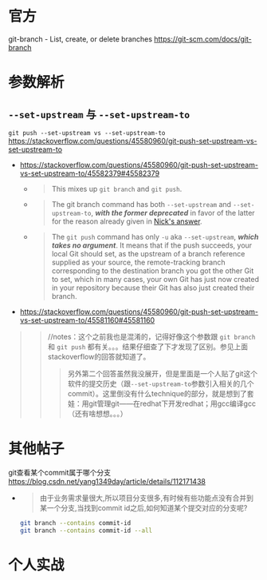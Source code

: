 
# 官方

git-branch - List, create, or delete branches https://git-scm.com/docs/git-branch

# 参数解析

## `--set-upstream` 与 `--set-upstream-to`

`git push --set-upstream vs --set-upstream-to` https://stackoverflow.com/questions/45580960/git-push-set-upstream-vs-set-upstream-to
- https://stackoverflow.com/questions/45580960/git-push-set-upstream-vs-set-upstream-to/45582379#45582379
  * > This mixes up `git branch` and `git push`.
  * > The git branch command has both `--set-upstream` and `--set-upstream-to`, ***with the former deprecated*** in favor of the latter for the reason already given in [Nick's answer](https://stackoverflow.com/questions/45580960/git-push-set-upstream-vs-set-upstream-to/45581160#45581160).
  * > The `git push` command has only `-u` aka `--set-upstream`, ***which takes no argument***. It means that if the push succeeds, your local Git should set, as the upstream of a branch reference supplied as your source, the remote-tracking branch corresponding to the destination branch you got the other Git to set, which in many cases, your own Git has just now created in your repository because their Git has also just created their branch.
- https://stackoverflow.com/questions/45580960/git-push-set-upstream-vs-set-upstream-to/45581160#45581160

>> //notes：这个之前我也是混淆的，记得好像这个参数跟 `git branch` 和 `git push` 都有关。。。结果仔细查了下才发现了区别。参见上面stackoverflow的回答就知道了。
>>> 另外第二个回答虽然我没展开，但是里面是一个人贴了git这个软件的提交历史（跟`--set-upstream-to`参数引入相关的几个commit）。这里倒没有什么technique的部分，就是想到了套娃：用git管理git——在redhat下开发redhat；用gcc编译gcc（还有啥想想。。。）

# 其他帖子

git查看某个commit属于哪个分支 https://blog.csdn.net/yang1349day/article/details/112171438
- > 由于业务需求量很大,所以项目分支很多,有时候有些功能点没有合并到某一个分支,当找到commit id之后,如何知道某个提交对应的分支呢?
  ```sh
  git branch --contains commit-id
  git branch --contains commit-id --all
  ```

# 个人实战
